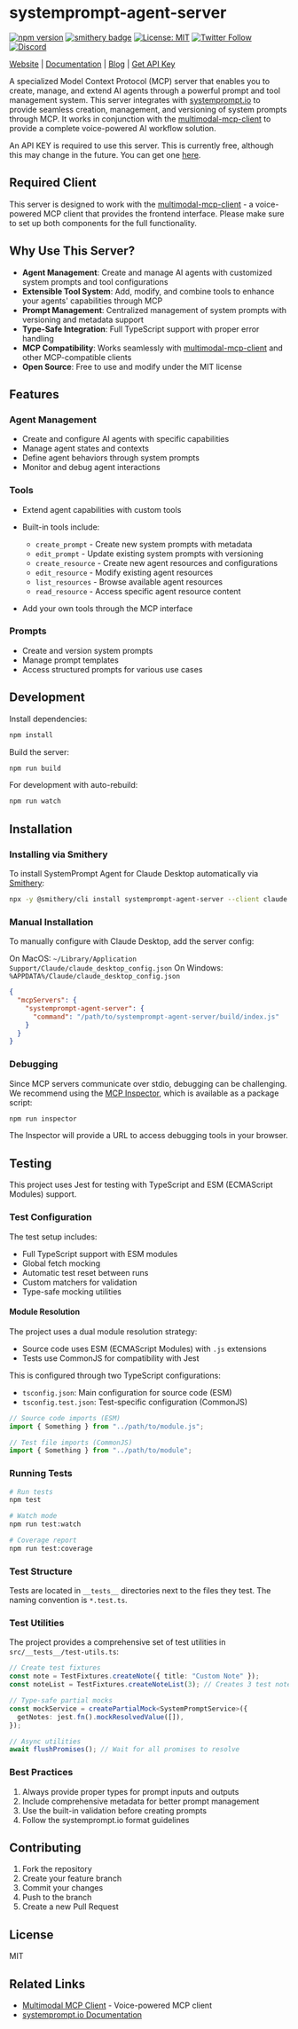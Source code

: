 # systemprompt-agent-server

[![npm version](https://img.shields.io/npm/v/systemprompt-agent-server.svg)](https://www.npmjs.com/package/systemprompt-agent-server)
[![smithery badge](https://smithery.ai/badge/systemprompt-agent-server)](https://smithery.ai/server/systemprompt-agent-server)
[![License: MIT](https://img.shields.io/badge/License-MIT-yellow.svg)](https://opensource.org/licenses/MIT)
[![Twitter Follow](https://img.shields.io/twitter/follow/tyingshoelaces_?style=social)](https://twitter.com/tyingshoelaces_)
[![Discord](https://img.shields.io/discord/1255160891062620252?color=7289da&label=discord)](https://discord.com/invite/wkAbSuPWpr)

[Website](https://systemprompt.io) | [Documentation](https://systemprompt.io/documentation) | [Blog](https://tyingshoelaces.com) | [Get API Key](https://systemprompt.io/console)

A specialized Model Context Protocol (MCP) server that enables you to create, manage, and extend AI agents through a powerful prompt and tool management system. This server integrates with [systemprompt.io](https://systemprompt.io) to provide seamless creation, management, and versioning of system prompts through MCP. It works in conjunction with the [multimodal-mcp-client](https://github.com/Ejb503/multimodal-mcp-client) to provide a complete voice-powered AI workflow solution.

An API KEY is required to use this server. This is currently free, although this may change in the future. You can get one [here](https://systemprompt.io/console).

## Required Client

This server is designed to work with the [multimodal-mcp-client](https://github.com/Ejb503/multimodal-mcp-client) - a voice-powered MCP client that provides the frontend interface. Please make sure to set up both components for the full functionality.

## Why Use This Server?

- **Agent Management**: Create and manage AI agents with customized system prompts and tool configurations
- **Extensible Tool System**: Add, modify, and combine tools to enhance your agents' capabilities through MCP
- **Prompt Management**: Centralized management of system prompts with versioning and metadata support
- **Type-Safe Integration**: Full TypeScript support with proper error handling
- **MCP Compatibility**: Works seamlessly with [multimodal-mcp-client](https://github.com/Ejb503/multimodal-mcp-client) and other MCP-compatible clients
- **Open Source**: Free to use and modify under the MIT license

## Features

### Agent Management

- Create and configure AI agents with specific capabilities
- Manage agent states and contexts
- Define agent behaviors through system prompts
- Monitor and debug agent interactions

### Tools

- Extend agent capabilities with custom tools
- Built-in tools include:

  - `create_prompt` - Create new system prompts with metadata
  - `edit_prompt` - Update existing system prompts with versioning
  - `create_resource` - Create new agent resources and configurations
  - `edit_resource` - Modify existing agent resources
  - `list_resources` - Browse available agent resources
  - `read_resource` - Access specific agent resource content

- Add your own tools through the MCP interface

### Prompts

- Create and version system prompts
- Manage prompt templates
- Access structured prompts for various use cases

## Development

Install dependencies:

```bash
npm install
```

Build the server:

```bash
npm run build
```

For development with auto-rebuild:

```bash
npm run watch
```

## Installation

### Installing via Smithery

To install SystemPrompt Agent for Claude Desktop automatically via [Smithery](https://smithery.ai/server/systemprompt-agent-server):

```bash
npx -y @smithery/cli install systemprompt-agent-server --client claude
```

### Manual Installation

To manually configure with Claude Desktop, add the server config:

On MacOS: `~/Library/Application Support/Claude/claude_desktop_config.json`
On Windows: `%APPDATA%/Claude/claude_desktop_config.json`

```json
{
  "mcpServers": {
    "systemprompt-agent-server": {
      "command": "/path/to/systemprompt-agent-server/build/index.js"
    }
  }
}
```

### Debugging

Since MCP servers communicate over stdio, debugging can be challenging. We recommend using the [MCP Inspector](https://github.com/modelcontextprotocol/inspector), which is available as a package script:

```bash
npm run inspector
```

The Inspector will provide a URL to access debugging tools in your browser.

## Testing

This project uses Jest for testing with TypeScript and ESM (ECMAScript Modules) support.

### Test Configuration

The test setup includes:

- Full TypeScript support with ESM modules
- Global fetch mocking
- Automatic test reset between runs
- Custom matchers for validation
- Type-safe mocking utilities

#### Module Resolution

The project uses a dual module resolution strategy:

- Source code uses ESM (ECMAScript Modules) with `.js` extensions
- Tests use CommonJS for compatibility with Jest

This is configured through two TypeScript configurations:

- `tsconfig.json`: Main configuration for source code (ESM)
- `tsconfig.test.json`: Test-specific configuration (CommonJS)

```typescript
// Source code imports (ESM)
import { Something } from "../path/to/module.js";

// Test file imports (CommonJS)
import { Something } from "../path/to/module";
```

### Running Tests

```bash
# Run tests
npm test

# Watch mode
npm run test:watch

# Coverage report
npm run test:coverage
```

### Test Structure

Tests are located in `__tests__` directories next to the files they test. The naming convention is `*.test.ts`.

### Test Utilities

The project provides a comprehensive set of test utilities in `src/__tests__/test-utils.ts`:

```typescript
// Create test fixtures
const note = TestFixtures.createNote({ title: "Custom Note" });
const noteList = TestFixtures.createNoteList(3); // Creates 3 test notes

// Type-safe partial mocks
const mockService = createPartialMock<SystemPromptService>({
  getNotes: jest.fn().mockResolvedValue([]),
});

// Async utilities
await flushPromises(); // Wait for all promises to resolve
```

### Best Practices

1. Always provide proper types for prompt inputs and outputs
2. Include comprehensive metadata for better prompt management
3. Use the built-in validation before creating prompts
4. Follow the systemprompt.io format guidelines

## Contributing

1. Fork the repository
2. Create your feature branch
3. Commit your changes
4. Push to the branch
5. Create a new Pull Request

## License

MIT

## Related Links

- [Multimodal MCP Client](https://github.com/Ejb503/multimodal-mcp-client) - Voice-powered MCP client
- [systemprompt.io Documentation](https://systemprompt.io/docs)
